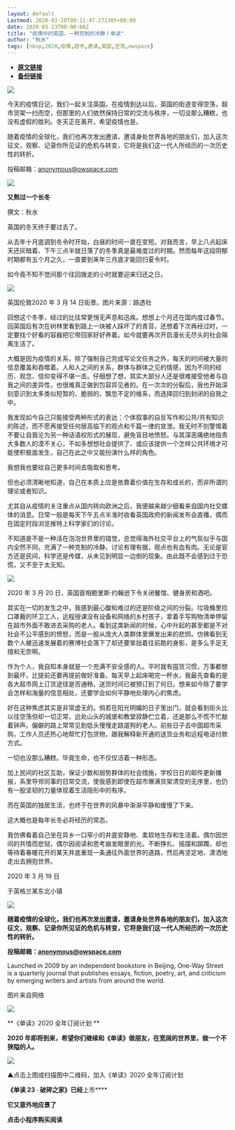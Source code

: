 ```yaml
---
layout: default
Lastmod: 2020-03-28T09:11:47.271305+00:00
date: 2020-03-23T00:00:00Z
title: "疫情中的英国，一种克制的冷静丨单读"
author: "秋水"
tags: [nbsp,2020,疫情,超市,邀请,英国,空荡,owspace]
---
```


* [**原文链接**](https://mp.weixin.qq.com/s/DOWlJtIUUf3fTrYstlU57A)
* [**备份链接**](http://archive.vn/3VNkP)


  

![](/images/post/5e48163f1f3b0f0019e409bece5e3449.jpg)

  

今天的疫情日记，我们一起关注英国。在疫情到达以后，英国的街道变得空荡，超市货架一扫而空，但那里的人们依然保持日常的交流与秩序，一切没那么糟糕，也没有虚假的胜利。冬天正在离开，希望疫情也是。

  

随着疫情的全球化，我们也再次发出邀请，邀请身处世界各地的朋友们，加入这次征文，观察、记录你所见证的危机与转变，它将是我们这一代人所经历的一次历史性的转折。

  

投稿邮箱：anonymous@owspace.com

  

![](/images/post/75e5a56c9e4fe52cf571e140363092ed.jpg)

  

**又熬过一个长冬**

撰文：秋水

英国的冬天终于要过去了。

从去年十月底调到冬令时开始，白昼的时间一直在变短。对我而言，早上八点起床天还灰暗着、下午三点半就日落了的冬季真是最难度过的时期。然而每年这段阴郁时期都有五个月之久，一直要到来年三月底才能回归夏令时。

如今竟不知不觉间那个往回拨走的小时就要迎来归还之日。

![](/images/post/47f38a30ff0f92b9e1ded78456f9da6b.jpg)

英国伦敦2020 年 3 月 14 日街景。图片来源：路透社

  

回想这个冬季，经过的比往常更悄无声息和迅疾。想想上个月还在国内度过春节。回英国后有次在树林里看到路上一块被人踩坏了的青苔，还想着下次再经过时，一定要找个好看的容器把它带回家好好养着。如今就要再次开启漫长无尽头的社会隔离生活了。

大概是因为疫情的关系，除了强制自己完成写论文任务之外，每天的时间被大量的信息覆盖和吞噬着。人和人之间的关系，群体与群体之见的情感，因为不同的经历、观念、信仰变得不堪一击。仔细想了想，其实大部分人还是很难接受他者与自我之间的差异性，也很难真正做到包容异见者的。在一次次的分裂后，我也开始深刻意识到太多类似短暂的、脆弱的、飘忽不定的维系，而选择回归到封闭的自我之中。

我发现如今自己只能接受两种形式的表达：个体叙事的自反写作和公共/共有知识的陈述，而不愿再接受任何居高临下的观点和千篇一律的宣泄。我无时不刻警惕着不要让自我沦为另一种话语权形式的展现，避免盲目地愤怒。与其深恶痛绝地指责大多数人的漠不关心，不如多想想社会提供了、或应该提供一个怎样公共环境才可能使积极面发生，自己在此之中又能扮演什么样的角色。

我想我也要给自己更多时间去吸取和思考。

但也必须清晰地知道，自己在本质上应是依靠着价值在生存和成长的，而非所谓的理论或者知识。 

尤其自从疫情的关注重点从国内转向欧洲之后，我便越来越少细看来自国内社交媒体的消息。日常一般是每天下午五点半准时收看英国政府的新闻发布会直播，偶而在固定时段浏览推特上科学家们的讨论。

不知道是不是一种活在泡泡世界里的错觉，总觉得海外社交平台上的气氛似乎与国内全然不同，充满了一种克制的冷静。讨论有理有据，观点也有血有肉。无论是官方还是民间，科学还是传媒，从未见到明显一边倒的现象。由此既不会感到过于恐慌，又不至于太无知。

![](/images/post/6a0bff873e45bb649580c842fd0671b1.jpg)

2020 年 3 月 20 日，英国首相鲍里斯·约翰逊下令关闭餐馆、健身房和酒吧。

  

其实在一切的发生之中，我感到最心酸和难过的还是阶级之间的分裂。垃圾桶里捡口罩戴的环卫工人，远程授课没有设备和网络的乡村孩子，拿着手写购物清单停留在超市外面不敢进去采购的老人。看到这类新闻的时候，心中升起的甚至都是不对社会不公平感到的愤怒，而是一股从庞大人类群体里爆发出来的悲悯。仿佛看到无数个人被迅速发展着的赛博社会落下了却还要笨拙着往前跑的身影，是多么手足无措和无奈啊。  

作为个人，我自知本身就是一个充满不安全感的人。平时就有囤货习惯，万事都想到最坏，比提前还要再提前做好准备。每天早上起床喝完一杯水，我最先查看的是各大超市网上订货途径是否通畅，送货时间已被预订到了何日。想来如今除了要学会怎样和海量的信息相处，还要学会如何平静地处理内心的焦虑。

好在这种焦虑其实是非常虚无的。倘若在阳光明媚的日子里出门，就会看到街头比以往空荡但却一切正常，远处山头的城堡和教堂寂静伫立着，还是那么不慌不忙敲着钟声。偏僻的路上常常见到低头慢慢走路遛狗的老人。前些日子去中国超市采购，工作人员还热心地帮忙打包货物，跟我解释新开通的送货业务和远程电话付款方式。

一切也没那么糟糕。毕竟生命，也不仅仅活着一种形态。

加上民间的社区互助，保证少数和弱势群体的社会措施，学校日日的邮件更新播报，系里导师同事的日常交流，使我感到即使在超市爆满货架清空的无序里，也仍有一股坚韧的力量体现着生活隐形中的有序。

而在英国的独居生活，也终于在世界的风暴中渐渐平静和缓慢了下来。

这大概也是每年长冬必将经历的常态。

我仿佛看着自己坐在异乡一口窄小的井底安静地、柔软地生存和生活着。偶尔因世间的共情而悲恸，偶尔因阅读和思考崩发眼里的光。不断挣扎、摇摆和踯躅，却也等待着春暖花开的某天井底重现一条通往外面世界的道路，然后再坚定地、潇洒地走出去拥抱世界。

2020 年 3 月 19 日

于英格兰某东北小镇

![](/images/post/affc28fddff1d3f0aefb30dbee13758a.jpg)

**随着疫情的全球化，我们也再次发出邀请，邀请身处世界各地的朋友们，加入这次征文，观察、记录你所见证的危机与转变，它将是我们这一代人所经历的一次历史性的转折。**

  

**投稿邮箱：anonymous@owspace.com**

  

Launched in 2009 by an independent bookstore in Beijing, One-Way Street is a quarterly journal that publishes essays, fiction, poetry, art, and criticism by emerging writers and artists from around the world.

图片来自网络

![](/images/post/0aa0b95256826e6b732cf28e96b14549.jpg)

**《单读》2020 全年订阅计划 **

**2020 年即将到来，希望你们继续和《单读》做朋友，在宽阔的世界里，做一个不狭隘的人。**

![](/images/post/b52d47153996054b54bef94863399a80.jpg)

▲点击上图或扫描图中二维码，加入《单读》2020 全年订阅计划

**《单读 23 · 破碎之家》已经**上市****

****它又意外地应景了****

******点击小程序购买阅读******

